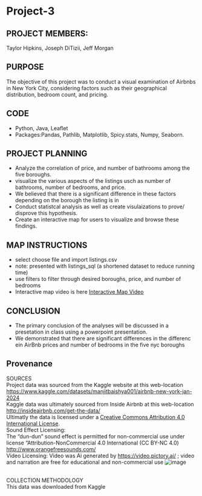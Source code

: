 # Project-3

## PROJECT MEMBERS:
Taylor Hipkins, Joseph DiTizii, Jeff Morgan

## PURPOSE 
The objective of this project was to conduct a visual examination of Airbnbs in New York City, considering factors such as their geographical distribution, bedroom count, and pricing.

##  CODE

- Python, Java, Leaflet 
- Packages:Pandas, Pathlib, Matplotlib, Spicy.stats, Numpy, Seaborn.

## PROJECT PLANNING
- Analyze the correlation of price, and number of bathrooms among the five boroughs.
- visualize the various aspects of the listings usch as number of bathrooms, number of bedrooms, and price.
- We believed that there is a significant difference in these factors depending on the borough the listing is in
- Conduct statistcal analysis as well as create visulaizations to prove/ disprove this hypothesis.
- Create an interactive map for users to visualize and browse these findings.

## MAP INSTRUCTIONS
- select choose file and import listings.csv
- note: presented with listings_sql (a shortened dataset to reduce running time)
- use filters to filter through desired boroughs, price, and number of bedrooms
- Interactive map video is here [Interactive Map Video](https://www.youtube.com/watch?v=NYjR3mgtvCo) 


## CONCLUSION

 - The primary conclusion of the analyses will be discussed in a presetation in class using a powerpoint presentation.
 - We demonstrated that there are significant differences in the differenc ein AirBnb prices and number of bedrooms in the five nyc boroughs 

## Provenance
SOURCES <br>
<a/>
 Project data was sourced from the Kaggle website at this web-location https://www.kaggle.com/datasets/manjitbaishya001/airbnb-new-york-jan-2024
<br>
Kaggle data was ultimately sourced from Inside Airbnb at this web-location http://insideairbnb.com/get-the-data/
<br>
Ultimatly the data is licensed under a [Creative Commons Attribution 4.0 International License](https://creativecommons.org/licenses/by/4.0/).
<br>
Sound Effect Licensing:    
The “dun-dun” sound effect is permitted for non-commercial use under	  
license “Attribution-NonCommercial 4.0 International (CC BY-NC 4.0) http://www.orangefreesounds.com/ 
<br/>
Video Licensing:
Video was Ai generated by https://video.pictory.ai/ ; video and narration are free      	for educational and non-commercial use
![image](https://github.com/taylorhipkins/Project-3/assets/146994261/77c2b981-b974-413c-b5f4-c5389d18f704)

<br>
COLLECTION METHODOLOGY
<br>
This data was downloaded from Kaggle

